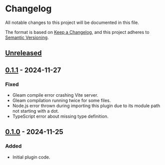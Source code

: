 <!--
SPDX-FileCopyrightText: 2024 Shota FUJI <pockawoooh@gmail.com>
SPDX-License-Identifier: Apache-2.0
-->

# Changelog

All notable changes to this project will be documented in this file.

The format is based on [Keep a Changelog](https://keepachangelog.com/en/1.1.0/),
and this project adheres to [Semantic Versioning](https://semver.org/spec/v2.0.0.html).

## [Unreleased]

## [0.1.1] - 2024-11-27

### Fixed

- Gleam compile error crashing Vite server.
- Gleam compilation running twice for some files.
- Node.js error thrown during importing this plugin due to its module path not starting with a dot.
- TypeScript error about missing type definition.

## [0.1.0] - 2024-11-25

### Added

- Initial plugin code.

[unreleased]: https://github.com/pocka/rollup-plugin-gleam/compare/v0.1.1...HEAD
[0.1.1]: https://github.com/pocka/rollup-plugin-gleam/compare/v0.1.0...v0.1.1
[0.1.0]: https://github.com/pocka/rollup-plugin-gleam/releases/tag/v0.1.0
